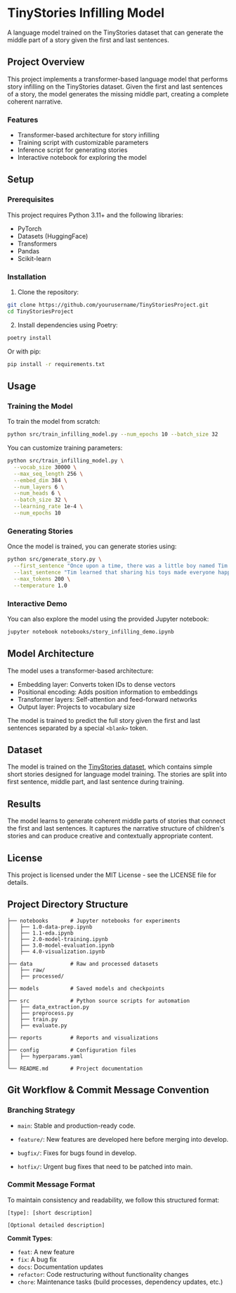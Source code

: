 # TinyStories Infilling Model

A language model trained on the TinyStories dataset that can generate the middle part of a story given the first and last sentences.

## Project Overview

This project implements a transformer-based language model that performs story infilling on the TinyStories dataset. Given the first and last sentences of a story, the model generates the missing middle part, creating a complete coherent narrative.

### Features

- Transformer-based architecture for story infilling
- Training script with customizable parameters
- Inference script for generating stories
- Interactive notebook for exploring the model

## Setup

### Prerequisites

This project requires Python 3.11+ and the following libraries:
- PyTorch
- Datasets (HuggingFace)
- Transformers
- Pandas
- Scikit-learn

### Installation

1. Clone the repository:
```bash
git clone https://github.com/yourusername/TinyStoriesProject.git
cd TinyStoriesProject
```

2. Install dependencies using Poetry:
```bash
poetry install
```

Or with pip:
```bash
pip install -r requirements.txt
```

## Usage

### Training the Model

To train the model from scratch:

```bash
python src/train_infilling_model.py --num_epochs 10 --batch_size 32
```

You can customize training parameters:
```bash
python src/train_infilling_model.py \
  --vocab_size 30000 \
  --max_seq_length 256 \
  --embed_dim 384 \
  --num_layers 6 \
  --num_heads 6 \
  --batch_size 32 \
  --learning_rate 1e-4 \
  --num_epochs 10
```

### Generating Stories

Once the model is trained, you can generate stories using:

```bash
python src/generate_story.py \
  --first_sentence "Once upon a time, there was a little boy named Tim who loved to play with toys." \
  --last_sentence "Tim learned that sharing his toys made everyone happy, including himself." \
  --max_tokens 200 \
  --temperature 1.0
```

### Interactive Demo

You can also explore the model using the provided Jupyter notebook:

```bash
jupyter notebook notebooks/story_infilling_demo.ipynb
```

## Model Architecture

The model uses a transformer-based architecture:

- Embedding layer: Converts token IDs to dense vectors
- Positional encoding: Adds position information to embeddings
- Transformer layers: Self-attention and feed-forward networks
- Output layer: Projects to vocabulary size

The model is trained to predict the full story given the first and last sentences separated by a special `<blank>` token.

## Dataset

The model is trained on the [TinyStories dataset](https://huggingface.co/datasets/roneneldan/TinyStories), which contains simple short stories designed for language model training. The stories are split into first sentence, middle part, and last sentence during training.

## Results

The model learns to generate coherent middle parts of stories that connect the first and last sentences. It captures the narrative structure of children's stories and can produce creative and contextually appropriate content.

## License

This project is licensed under the MIT License - see the LICENSE file for details.

## Project Directory Structure

```
├── notebooks       # Jupyter notebooks for experiments
│   ├── 1.0-data-prep.ipynb
│   ├── 1.1-eda.ipynb
│   ├── 2.0-model-training.ipynb
│   ├── 3.0-model-evaluation.ipynb
│   ├── 4.0-visualization.ipynb
│
├── data            # Raw and processed datasets
│   ├── raw/
│   ├── processed/
│
├── models          # Saved models and checkpoints
│
├── src             # Python source scripts for automation
│   ├── data_extraction.py
│   ├── preprocess.py
│   ├── train.py
│   ├── evaluate.py
│
├── reports         # Reports and visualizations
│
├── config          # Configuration files
│   ├── hyperparams.yaml
│
└── README.md       # Project documentation
```

## Git Workflow & Commit Message Convention

### Branching Strategy

- `main`: Stable and production-ready code.

- `feature/`: New features are developed here before merging into develop.

- `bugfix/`: Fixes for bugs found in develop.

- `hotfix/`: Urgent bug fixes that need to be patched into main.

### Commit Message Format

To maintain consistency and readability, we follow this structured format:
```
[type]: [short description]

[Optional detailed description]
```

**Commit Types**:
- `feat`: A new feature
- `fix`: A bug fix
- `docs`: Documentation updates
- `refactor`: Code restructuring without functionality changes
- `chore`: Maintenance tasks (build processes, dependency updates, etc.)